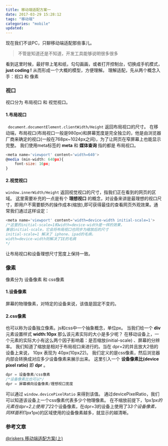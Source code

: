 ```yaml
---
title: 移动端适配方案一
date: 2017-03-29 15:28:12
tags: "移动端"
categories: "mobile"
updated:
---
```

现在我们不谈PC，只聊移动端适配那些事儿。
> 不管是知道还是不知道，开发工具能够说明很多很多 

<!-- more -->
看到这里时候，最好带上笔和纸，勾勾画画，或者打开控制台，切换成手机模式，<strong>just coding !</strong> 从而形成一个大概的模型，方便理解。
理解适配，先从两个概念入手：视口 和 像素
### 视口
视口分为 布局视口 和 视觉视口。
#### 1.布局视口
<code> document.documentElement.clientWidth/Height</code> 返回布局视口的尺寸。
在移动端，布局视口(布局视口一般是980px)和屏幕宽度是完全独立的，他是由浏览器厂商来确定的视口(一般在768px~1024px之间)，为了让网页在窄屏幕上也能显示完整。
我们使用meta标签的 __meta__ 和 __媒体查询__ 指的都是 布局视口。
```javascript
<meta name='viewport' content='width=640'>
@media (min-width: 640px){
	font-size: 16px;
}
```
#### 2.视觉视口
<code>window.innerWidth/Height</code> 返回视觉视口的尺寸，指我们正在看到的网页的区域。
这里需要补充的一点是有个 __理想视口__ 的概念，对设备来讲是最理想的视口尺寸，即用户不需要额外的操作成本(缩放),即可获得最佳的查看网页外观效果。通常我们通过这样设定：
```javascript
<meta name='viewport' content='width=device-width initial-scale=1'>
/*这里的initial-scale=1和width=device-width是一样的效果，
兼容initial-scale，它会将布局视口也同步为缩放后的尺寸
initial-scale=1 解决了 iphone、ipad的毛病，
width=device-width则解决了IE的毛病
*/
```
让布局视口和设备理想尺寸宽度上保持一致。

### 像素
像素分为 设备像素 和 css像素
#### 1.设备像素
屏幕的物理像素，对特定的设备来说，该值是固定不变的。
#### 2.css像素
也可以称为设备独立像素。js和css中一个抽象概念，单位px。
当我们给一个 __div__ 元素设置样式 __width:10px__ 那么该元素实际的大小是多少呢？
在移动设备上，一个元素的实际大小有这么两个因子影响着：是否缩放(initial-scale) 、屏幕的分辨率。
我们知道了缩放是相对于布局视口来进行的。当在 dpr=2的并且放大2倍的设备上来说， 10px 表现为 40px(10px*2*2)。
我们定义的是css像素，然后浏览器内部会转换成对应多少设备像素来展示出来。
这里引入一个 <strong>设备像素比(device pixel ratio)</strong> 即 __dpr__ 。
```javascript
dpr = 设备像素/css像素
/*设备像素比也可以*/
dpr = 屏幕横向设备像素/理想视口宽度
```
可以通过 <code>window.devicePixelRatio</code> 来得到该值。
通过devicePixelRatio，我们可以知道该设备上一个css像素代表多少个物理像素。
在不缩放前提下，1px*1px的元素在dpr=2上使用了2*2个设备像素，在dpr=3的设备上使用了3*3个设备像素，同样面积(1px*1px)的区域使用的设备像素越多，就显示的越清晰。


### 参考文章
[@riskers 移动端适配方案(上)](https://github.com/riskers/blog/issues/17)